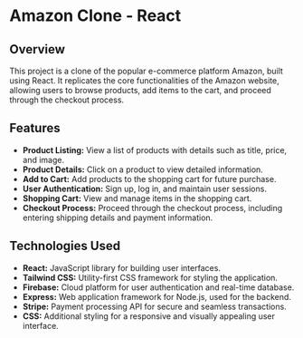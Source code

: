 # Amazon Clone - React



## Overview

This project is a clone of the popular e-commerce platform Amazon, built using React. It replicates the core functionalities of the Amazon website, allowing users to browse products, add items to the cart, and proceed through the checkout process.

## Features

- **Product Listing:** View a list of products with details such as title, price, and image.
- **Product Details:** Click on a product to view detailed information.
- **Add to Cart:** Add products to the shopping cart for future purchase.
- **User Authentication:** Sign up, log in, and maintain user sessions.
- **Shopping Cart:** View and manage items in the shopping cart.
- **Checkout Process:** Proceed through the checkout process, including entering shipping details and payment information.


## Technologies Used

- **React:** JavaScript library for building user interfaces.
- **Tailwind CSS:** Utility-first CSS framework for styling the application.
- **Firebase:** Cloud platform for user authentication and real-time database.
- **Express:** Web application framework for Node.js, used for the backend.
- **Stripe:** Payment processing API for secure and seamless transactions.
- **CSS:** Additional styling for a responsive and visually appealing user interface.

